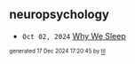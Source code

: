 ## neuropsychology


* <code>Oct 02, 2024</code> [Why We Sleep](2024-10-02T22-03-26-why-we-sleep.md)

<sup><sub>generated 17 Dec 2024 17:20:45 by <a href='https://github.com/senorprogrammer/til'>til</a></sub></sup>
